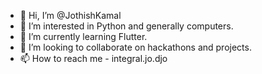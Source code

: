 - 👋 Hi, I’m @JothishKamal
- 👀 I’m interested in Python and generally computers.
- 🌱 I’m currently learning Flutter.
- 💞️ I’m looking to collaborate on hackathons and projects.
- 📫 How to reach me - integral.jo.djo

<!---
JothishKamal/JothishKamal is a ✨ special ✨ repository because its `README.md` (this file) appears on your GitHub profile.
You can click the Preview link to take a look at your changes.
--->

